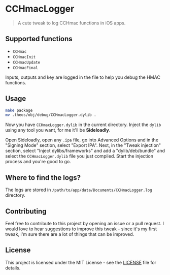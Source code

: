 # CCHmacLogger

> A cute tweak to log CCHmac functions in iOS apps.

## Supported functions

- `CCHmac`
- `CCHmacInit`
- `CCHmacUpdate`
- `CCHmacFinal`

Inputs, outputs and key are logged in the file to help you debug the HMAC functions.

## Usage

```bash
make package
mv .theos/obj/debug/CCHmacLogger.dylib .
```

Now you have `CCHmacLogger.dylib` in the current directory.
Inject the `dylib` using any tool you want, for me it'll be **Sideloadly**.

Open Sideloadly, open any `.ipa` file, go into Advanced Options and in the "Signing Mode" section, select "Export IPA".
Next, in the "Tweak injection" section, select "Inject dylibs/frameworks" and add a "dylib/deb/bundle" and select the `CCHmacLogger.dylib` file you just compiled.
Start the injection process and you're good to go.

## Where to find the logs?

The logs are stored in `/path/to/app/data/Documents/CCHmacLogger.log` directory.

## Contributing

Feel free to contribute to this project by opening an issue or a pull request.
I would love to hear suggestions to improve this tweak - since it's my first tweak, I'm sure there are a lot of things that can be improved.

## License

This project is licensed under the MIT License - see the [LICENSE](LICENSE) file for details.
